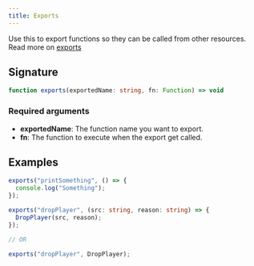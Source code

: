 ```yaml
---
title: Exports
---
```


Use this to export functions so they can be called from other resources.\
Read more on [exports](https://docs.fivem.net/scripting-manual/runtimes/javascript/#using-exports)

## Signature

```ts
function exports(exportedName: string, fn: Function) => void
```

### Required arguments

- **exportedName**: The function name you want to export.
- **fn**: The function to execute when the export get called.

## Examples

```ts
exports("printSomething", () => {
  console.log("Something");
});
```

```ts
exports("dropPlayer", (src: string, reason: string) => {
  DropPlayer(src, reason);
});

// OR

exports("dropPlayer", DropPlayer);
```

